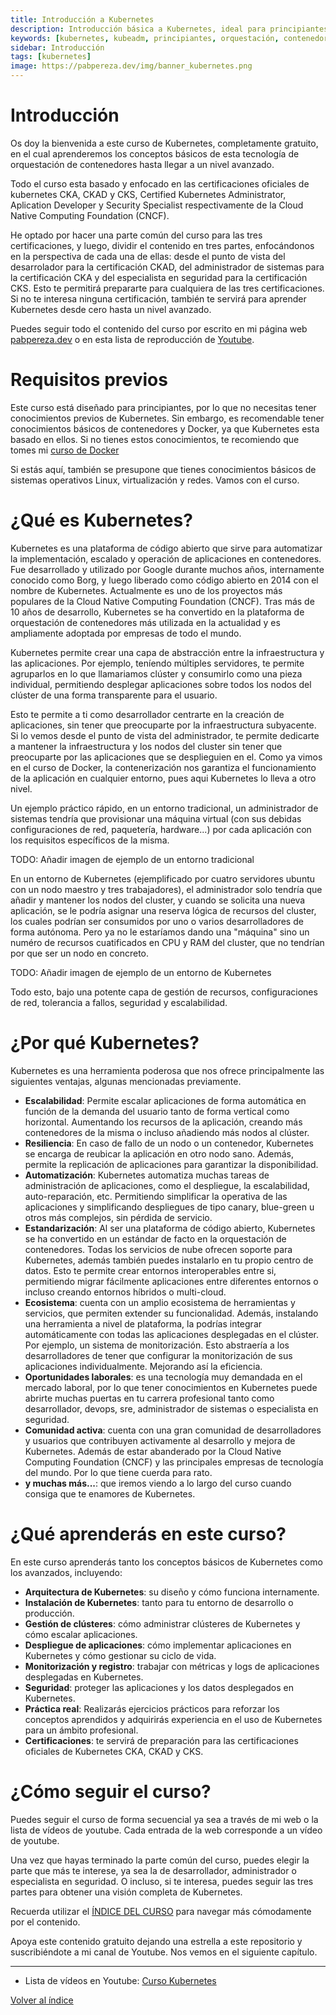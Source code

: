 ```yaml
---
title: Introducción a Kubernetes
description: Introducción básica a Kubernetes, ideal para principiantes que desean aprender sobre esta tecnología de orquestación de contenedores.
keywords: [kubernetes, kubeadm, principiantes, orquestación, contenedores]
sidebar: Introducción
tags: [kubernetes]
image: https://pabpereza.dev/img/banner_kubernetes.png
---
```


# Introducción
Os doy la bienvenida a este curso de Kubernetes, completamente gratuito, en el cual aprenderemos los conceptos básicos de esta tecnología de orquestación de contenedores hasta llegar a un nivel avanzado.

Todo el curso esta basado y enfocado en las certificaciones oficiales de kubernetes CKA, CKAD y CKS, Certified Kubernetes Administrator, Aplication Developer y Security Specialist respectivamente de la Cloud Native Computing Foundation (CNCF).

He optado por hacer una parte común del curso para las tres certificaciones, y luego, dividir el contenido en tres partes, enfocándonos en la perspectiva de cada una de ellas: desde el punto de vista del desarrolador para la certificación CKAD, del administrador de sistemas para la certificación CKA y del especialista en seguridad para la certificación CKS. Esto te permitirá prepararte para cualquiera de las tres certificaciones. Si no te interesa ninguna certificación, también te servirá para aprender Kubernetes desde cero hasta un nivel avanzado.

Puedes seguir todo el contenido del curso por escrito en mi página web [pabpereza.dev](./README.md) o en esta lista de reproducción de [Youtube](https://www.youtube.com/playlist?list=PLQhxXeq1oc2k9MFcKxqXy5GV4yy7wqSma).

# Requisitos previos
Este curso está diseñado para principiantes, por lo que no necesitas tener conocimientos previos de Kubernetes. Sin embargo, es recomendable tener conocimientos básicos de contenedores y Docker, ya que Kubernetes esta basado en ellos. Si no tienes estos conocimientos, te recomiendo que tomes mi [curso de Docker](../docker/README.md)

Si estás aquí, también se presupone que tienes conocimientos básicos de sistemas operativos Linux, virtualización y redes. Vamos con el curso. 

# ¿Qué es Kubernetes?
Kubernetes es una plataforma de código abierto que sirve para automatizar la implementación, escalado y operación de aplicaciones en contenedores. Fue desarrollado y utilizado por Google durante muchos años, internamente conocido como Borg, y luego liberado como código abierto en 2014 con el nombre de Kubernetes. Actualmente es uno de los proyectos más populares de la Cloud Native Computing Foundation (CNCF). Tras más de 10 años de desarrollo, Kubernetes se ha convertido en la plataforma de orquestación de contenedores más utilizada en la actualidad y es ampliamente adoptada por empresas de todo el mundo.

Kubernetes permite crear una capa de abstracción entre la infraestructura y las aplicaciones. Por ejemplo, teníendo múltiples servidores, te permite agruparlos en lo que llamariamos clúster y consumirlo como una pieza individual, permitiendo desplegar aplicaciones sobre todos los nodos del clúster de una forma transparente para el usuario.

Esto te permite a ti como desarrollador centrarte en la creación de aplicaciones, sin tener que preocuparte por la infraestructura subyacente. Si lo vemos desde el punto de vista del administrador, te permite dedicarte a mantener la infraestructura y los nodos del cluster sin tener que preocuparte por las aplicaciones que se desplieguien en el. Como ya vimos en el curso de Docker, la contenerización nos garantiza el funcionamiento de la aplicación en cualquier entorno, pues aqui Kubernetes lo lleva a otro nivel.

Un ejemplo práctico rápido, en un entorno tradicional, un administrador de sistemas tendría que provisionar una máquina virtual (con sus debidas configuraciones de red, paquetería, hardware...) por cada aplicación con los requisitos específicos de la misma.

TODO: Añadir imagen de ejemplo de un entorno tradicional

En un entorno de Kubernetes (ejemplificado por cuatro servidores ubuntu con un nodo maestro y tres trabajadores), el administrador solo tendría que añadir y mantener los nodos del cluster, y cuando se solicita una nueva aplicación, se le podría asignar una reserva lógica de recursos del cluster, los cuales podrían ser consumidos por uno o varios desarrolladores de forma autónoma. Pero ya no le estaríamos dando una "máquina" sino un numéro de recursos cuatificados en CPU y RAM del cluster, que no tendrían por que ser un nodo en concreto.

TODO: Añadir imagen de ejemplo de un entorno de Kubernetes

Todo esto, bajo una potente capa de gestión de recursos, configuraciones de red, tolerancia a fallos, seguridad y escalabilidad. 


# ¿Por qué Kubernetes?
Kubernetes es una herramienta poderosa que nos ofrece principalmente las siguientes ventajas, algunas mencionadas previamente.
- **Escalabilidad**: Permite escalar aplicaciones de forma automática en función de la demanda del usuario tanto de forma vertical como horizontal. Aumentando los recursos de la aplicación, creando más contenedores de la misma o incluso añadiendo más nodos al clúster.
- **Resiliencia**: En caso de fallo de un nodo o un contenedor, Kubernetes se encarga de reubicar la aplicación en otro nodo sano. Además, permite la replicación de aplicaciones para garantizar la disponibilidad. 
- **Automatización**: Kubernetes automatiza muchas tareas de administración de aplicaciones, como el despliegue, la escalabilidad, auto-reparación, etc. Permitiendo simplificar la operativa de las aplicaciones y  simplificando despliegues de tipo canary, blue-green u otros más complejos, sin pérdida de servicio.
- **Estandarización**: Al ser una plataforma de código abierto, Kubernetes se ha convertido en un estándar de facto en la orquestación de contenedores. Todas los servicios de nube ofrecen soporte para Kubernetes, además también puedes instalarlo en tu propio centro de datos. Esto te permite crear entornos interoperables entre si, permitiendo migrar fácilmente aplicaciones entre diferentes entornos o incluso creando entornos híbridos o multi-cloud.
- **Ecosistema**: cuenta con un amplio ecosistema de herramientas y servicios,  que permiten extender su funcionalidad. Además, instalando una herramienta a nivel de plataforma, la podrías integrar automáticamente con todas las aplicaciones desplegadas en el clúster. Por ejemplo, un sistema de monitorización. Esto abstraería a los desarrolladores de tener que configurar la monitorización de sus aplicaciones individualmente. Mejorando así la eficiencia.
- **Oportunidades laborales**: es una tecnología muy demandada en el mercado laboral, por lo que tener conocimientos en Kubernetes puede abrirte muchas puertas en tu carrera profesional tanto como desarrollador, devops, sre, administrador de sistemas o especialista en seguridad.
- **Comunidad activa**: cuenta con una gran comunidad de desarrolladores y usuarios que contribuyen activamente al desarrollo y mejora de Kubernetes. Además de estar abanderado por la Cloud Native Computing Foundation (CNCF) y las principales empresas de tecnología del mundo. Por lo que tiene cuerda para rato.
- **y muchas más...**: que iremos viendo a lo largo del curso cuando consiga que te enamores de Kubernetes.


# ¿Qué aprenderás en este curso?
En este curso aprenderás tanto los conceptos básicos de Kubernetes como los avanzados, incluyendo:
- **Arquitectura de Kubernetes**: su diseño y cómo funciona internamente.
- **Instalación de Kubernetes**: tanto para tu entorno de desarrollo o producción.
- **Gestión de clústeres**: cómo administrar clústeres de Kubernetes y cómo escalar aplicaciones.
- **Despliegue de aplicaciones**: cómo implementar aplicaciones en Kubernetes y cómo gestionar su ciclo de vida.
- **Monitorización y registro**:  trabajar con métricas y logs de aplicaciones desplegadas en Kubernetes. 
- **Seguridad**: proteger las aplicaciones y los datos desplegados en Kubernetes.
- **Práctica real**: Realizarás ejercicios prácticos para reforzar los conceptos aprendidos y adquirirás experiencia en el uso de Kubernetes para un ámbito profesional.
- **Certificaciones**: te servirá de preparación para las certificaciones oficiales de Kubernetes CKA, CKAD y CKS.

# ¿Cómo seguir el curso?
Puedes seguir el curso de forma secuencial ya sea a través de mi web o la lista de vídeos de youtube. Cada entrada de la web corresponde a un vídeo de youtube.

Una vez que hayas terminado la parte común del curso, puedes elegir la parte que más te interese, ya sea la de desarrollador, administrador o especialista en seguridad. O incluso, si te interesa, puedes seguir las tres partes para obtener una visión completa de Kubernetes. 

Recuerda utilizar el [ÍNDICE DEL CURSO](./README.md#índice) para navegar más cómodamente por el contenido.

Apoya este contenido gratuito dejando una estrella a este repositorio y suscribiéndote a mi canal de Youtube. Nos vemos en el siguiente capítulo.

---
* Lista de vídeos en Youtube: [Curso Kubernetes](https://www.youtube.com/playlist?list=PLQhxXeq1oc2k9MFcKxqXy5GV4yy7wqSma)

[Volver al índice](README.md#índice)